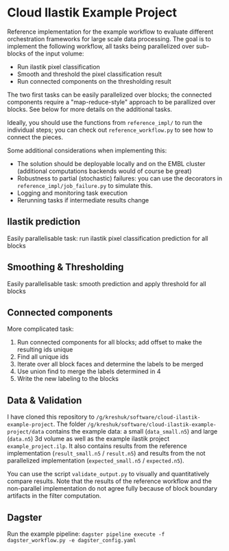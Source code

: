 # Cloud Ilastik Example Project

Reference implementation for the example workflow to evaluate different orchestration frameworks for large scale data processing.
The goal is to implement the following workflow, all tasks being parallelized over sub-blocks of the input volume:
- Run ilastik pixel classification
- Smooth and threshold the pixel classification result
- Run connected components on the thresholding result

The two first tasks can be easily parallelized over blocks; the connected components require a "map-reduce-style" approach to be parallized over blocks. See below for more details on the additional tasks.

Ideally, you should use the functions from `reference_impl/` to run the individual steps; you can check out `reference_workflow.py` to see how to connect the pieces.

Some additional considerations when implementing this:
- The solution should be deployable locally and on the EMBL cluster (additional computations backends would of course be great)
- Robustness to partial (stochastic) failures: you can use the decorators in `reference_impl/job_failure.py` to simulate this.
- Logging and monitoring task execution
- Rerunning tasks if intermediate results change


## Ilastik prediction

Easily parallelisable task: run ilastik pixel classification prediction for all blocks


## Smoothing & Thresholding

Easily parallelisable task: smooth prediction and apply threshold for all blocks


## Connected components

More complicated task:
1. Run connected components for all blocks; add offset to make the resulting ids unique
2. Find all unique ids
3. Iterate over all block faces and determine the labels to be merged
4. Use union find to merge the labels determined in 4
5. Write the new labeling to the blocks


## Data & Validation

I have cloned this repository to `/g/kreshuk/software/cloud-ilastik-example-project`.
The folder `/g/kreshuk/software/cloud-ilastik-example-project/data` contains the example data:
a small (`data_small.n5`) and large (`data.n5`) 3d volume as well as the example ilastik project `example_project.ilp`.
It also contains results from the reference implementation (`result_small.n5` / `result.n5`) and results from the not parallelized implementation (`expected_small.n5` / `expected.n5`).

You can use the script `validate_output.py` to visually and quantitatively compare results. Note that the results of the reference workflow and the non-parallel implementation do not
agree fully because of block boundary artifacts in the filter computation.

## Dagster

Run the example pipeline: `dagster pipeline execute -f dagster_workflow.py -e dagster_config.yaml`
